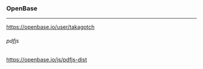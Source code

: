 ### OpenBase
---
https://openbase.io/user/takagotch

###### pdfjs 
https://openbase.io/js/pdfjs-dist



```
```

```
```

```
```


